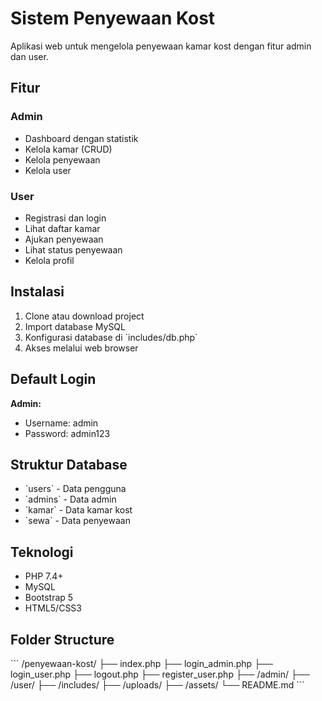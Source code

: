 # Sistem Penyewaan Kost

Aplikasi web untuk mengelola penyewaan kamar kost dengan fitur admin dan user.

## Fitur

### Admin
- Dashboard dengan statistik
- Kelola kamar (CRUD)
- Kelola penyewaan
- Kelola user

### User
- Registrasi dan login
- Lihat daftar kamar
- Ajukan penyewaan
- Lihat status penyewaan
- Kelola profil

## Instalasi

1. Clone atau download project
2. Import database MySQL
3. Konfigurasi database di \`includes/db.php\`
4. Akses melalui web browser

## Default Login

**Admin:**
- Username: admin
- Password: admin123

## Struktur Database

- \`users\` - Data pengguna
- \`admins\` - Data admin
- \`kamar\` - Data kamar kost
- \`sewa\` - Data penyewaan

## Teknologi

- PHP 7.4+
- MySQL
- Bootstrap 5
- HTML5/CSS3

## Folder Structure

\`\`\`
/penyewaan-kost/
├── index.php
├── login_admin.php
├── login_user.php
├── logout.php
├── register_user.php
├── /admin/
├── /user/
├── /includes/
├── /uploads/
├── /assets/
└── README.md
\`\`\`
